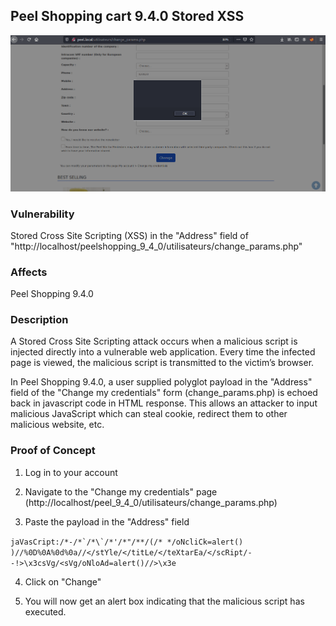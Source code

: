 ## Peel Shopping cart 9.4.0 Stored XSS
![1.png](images/1.png)

### Vulnerability

Stored Cross Site Scripting (XSS) in the "Address" field of "http://localhost/peelshopping_9_4_0/utilisateurs/change_params.php"

### Affects

Peel Shopping 9.4.0

### Description

A Stored Cross Site Scripting attack occurs when a malicious script is injected directly into a vulnerable web application. Every time the infected page is viewed, the malicious script is transmitted to the victim’s browser.

In Peel Shopping 9.4.0, a user supplied polyglot payload in the "Address" field of the "Change my credentials" form (change_params.php) is echoed back in javascript code in HTML response. This allows an attacker to input malicious JavaScript which can steal cookie, redirect them to other malicious website, etc.

### Proof of Concept

1. Log in to your account

2. Navigate to the "Change my credentials" page (http://localhost/peel_9_4_0/utilisateurs/change_params.php)

3. Paste the payload in the "Address" field

```jaVasCript:/*-/*`/*\`/*'/*"/**/(/* */oNcliCk=alert() )//%0D%0A%0d%0a//</stYle/</titLe/</teXtarEa/</scRipt/--!>\x3csVg/<sVg/oNloAd=alert()//>\x3e```

4. Click on "Change"

5. You will now get an alert box indicating that the malicious script has executed.

